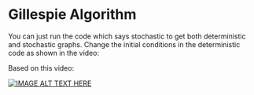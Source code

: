 # Gillespie Algorithm
You can just run the code which says stochastic to get both deterministic and stochastic graphs.
Change the initial conditions in the deterministic code as shown in the video:

Based on this video:

[![IMAGE ALT TEXT HERE](https://img.youtube.com/vi/q_yDwPXt-Yc&t=1s/0.jpg)](https://www.youtube.com/watch?v=q_yDwPXt-Yc&t=1s)
